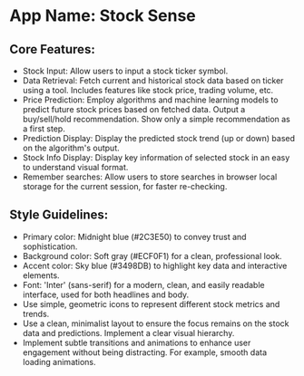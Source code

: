 # **App Name**: Stock Sense

## Core Features:

- Stock Input: Allow users to input a stock ticker symbol.
- Data Retrieval: Fetch current and historical stock data based on ticker using a tool. Includes features like stock price, trading volume, etc.
- Price Prediction: Employ algorithms and machine learning models to predict future stock prices based on fetched data. Output a buy/sell/hold recommendation. Show only a simple recommendation as a first step.
- Prediction Display: Display the predicted stock trend (up or down) based on the algorithm's output.
- Stock Info Display: Display key information of selected stock in an easy to understand visual format.
- Remember searches: Allow users to store searches in browser local storage for the current session, for faster re-checking.

## Style Guidelines:

- Primary color: Midnight blue (#2C3E50) to convey trust and sophistication.
- Background color: Soft gray (#ECF0F1) for a clean, professional look.
- Accent color: Sky blue (#3498DB) to highlight key data and interactive elements.
- Font: 'Inter' (sans-serif) for a modern, clean, and easily readable interface, used for both headlines and body.
- Use simple, geometric icons to represent different stock metrics and trends.
- Use a clean, minimalist layout to ensure the focus remains on the stock data and predictions. Implement a clear visual hierarchy.
- Implement subtle transitions and animations to enhance user engagement without being distracting. For example, smooth data loading animations.
